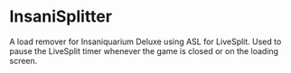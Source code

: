 # InsaniSplitter
A load remover for Insaniquarium Deluxe using ASL for LiveSplit. Used to pause the LiveSplit timer whenever the game is closed or on the loading screen.

